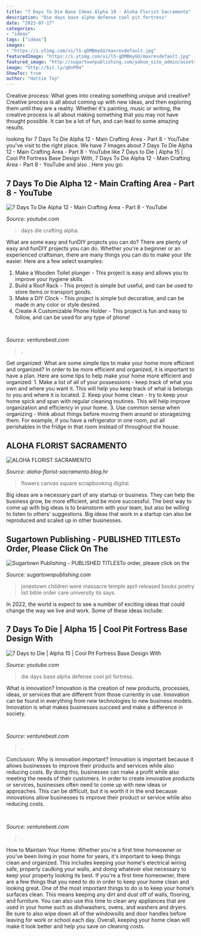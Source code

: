 ```yaml
---
title: "7 Days To Die Base Ideas Alpha 19 : Aloha Florist Sacramento"
description: "Die days base alpha defense cool pit fortress"
date: "2023-07-17"
categories:
- "ideas"
tags: ["ideas"]
images:
- "https://i.ytimg.com/vi/lS-gDMBmyGU/maxresdefault.jpg"
featuredImage: "https://i.ytimg.com/vi/lS-gDMBmyGU/maxresdefault.jpg"
featured_image: "http://sugartownpublishing.com/yahoo_site_admin/assets/images/Final_cover_medium.63112631_std.jpg"
image: "http://bit.ly/qDnPR4"
ShowToc: true
author: "Hattie Toy"
---
```



Creative process: What goes into creating something unique and creative?
Creative process is all about coming up with new ideas, and then exploring them until they are a reality. Whether it's painting, music or writing, the creative process is all about making something that you may not have thought possible. It can be a lot of fun, and can lead to some amazing results.

	

		
looking for 7 Days To Die Alpha 12 - Main Crafting Area - Part 8 - YouTube you've visit to the right place. We have 7 Images about 7 Days To Die Alpha 12 - Main Crafting Area - Part 8 - YouTube like 7 Days to Die | Alpha 15 | Cool Pit Fortress Base Design With, 7 Days To Die Alpha 12 - Main Crafting Area - Part 8 - YouTube and also . Here you go:
		
    
## 7 Days To Die Alpha 12 - Main Crafting Area - Part 8 - YouTube

<img loading=lazy src="https://i.ytimg.com/vi/lS-gDMBmyGU/maxresdefault.jpg" onerror="this.onerror=null;this.src='https://tse4.mm.bing.net/th?id=OIP.6QwWZDDO7yMZE4_u1RRk_gHaEK&amp;pid=15.1';" alt="7 Days To Die Alpha 12 - Main Crafting Area - Part 8 - YouTube">

_Source: youtube.com_

>days die crafting alpha. 

	

What are some easy and funDIY projects you can do?
There are plenty of easy and funDIY projects you can do. Whether you're a beginner or an experienced craftsman, there are many things you can do to make your life easier. Here are a few select examples: 
1. Make a Wooden Toilet plunger - This project is easy and allows you to improve your hygiene skills. 
2. Build a Roof Rack - This project is simple but useful, and can be used to store items or transport goods. 
3. Make a DIY Clock - This project is simple but decorative, and can be made in any color or style desired. 
4. Create A Customizable Phone Holder - This project is fun and easy to follow, and can be used for any type of phone!

    
## 

<img loading=lazy src="https://venturebeat.com/wp-content/uploads/2020/05/hp-srping.jpg" onerror="this.onerror=null;this.src='https://tse2.mm.bing.net/th?id=OIP.qUUhiSxdv1PtsJHjvuuKjgHaF7&amp;pid=15.1';" alt="">

_Source: venturebeat.com_

>. 

	

Get organized: What are some simple tips to make your home more efficient and organized?
In order to be more efficient and organized, it is important to have a plan. Here are some tips to help make your home more efficient and organized: 1. Make a list of all of your possessions - keep track of what you own and where you want it. This will help you keep track of what is belongs to you and where it is located. 
2. Keep your home clean - try to keep your home spick and span with regular cleaning routines. This will help improve organization and efficiency in your home. 3. Use common sense when organizing - think about things before moving them around or storageizing them. For example, if you have a refrigerator in one room, put all perishables in the fridge in that room instead of throughout the house. 
    
## ALOHA FLORIST SACRAMENTO

<img loading=lazy src="http://bit.ly/qDnPR4" onerror="this.onerror=null;this.src='https://tse2.mm.bing.net/th?id=OIP.gDbNmunYa9CTHWE5L1ujyQHaFj&amp;pid=15.1';" alt="ALOHA FLORIST SACRAMENTO">

_Source: aloha-florist-sacramento.blog.hr_

>flowers canvas square scrapbooking digital. 

	

Big ideas are a necessary part of any startup or business. They can help the business grow, be more efficient, and be more successful. The best way to come up with big ideas is to brainstorm with your team, but also be willing to listen to others’ suggestions. Big ideas that work in a startup can also be reproduced and scaled up in other businesses.

    
## Sugartown Publishing - PUBLISHED TITLESTo Order, Please Click On The

<img loading=lazy src="http://sugartownpublishing.com/yahoo_site_admin/assets/images/Final_cover_medium.63112631_std.jpg" onerror="this.onerror=null;this.src='https://tse2.mm.bing.net/th?id=OIP.wASCSJuJvISatSzjgwvyIgAAAA&amp;pid=15.1';" alt="Sugartown Publishing - PUBLISHED TITLESTo order, please click on the">

_Source: sugartownpublishing.com_

>jonestown children were massacre temple april released books poetry list bible order care university its says. 

	

In 2022, the world is expect to see a number of exciting ideas that could change the way we live and work. Some of these ideas include:

    
## 7 Days To Die | Alpha 15 | Cool Pit Fortress Base Design With

<img loading=lazy src="https://i.ytimg.com/vi/uEeNf14vF1I/maxresdefault.jpg" onerror="this.onerror=null;this.src='https://tse3.mm.bing.net/th?id=OIP.5kHp1s7OXwPh7zTodklykgHaEK&amp;pid=15.1';" alt="7 Days to Die | Alpha 15 | Cool Pit Fortress Base Design With">

_Source: youtube.com_

>die days base alpha defense cool pit fortress. 

	

What is innovation?
Innovation is the creation of new products, processes, ideas, or services that are different from those currently in use. Innovation can be found in everything from new technologies to new business models. Innovation is what makes businesses succeed and make a difference in society.

    
## 

<img loading=lazy src="https://venturebeat.com/wp-content/uploads/2019/11/photoshopipad.jpg" onerror="this.onerror=null;this.src='https://tse4.mm.bing.net/th?id=OIP.z0Cxihs-U0tIJIaoh2pT5AHaFw&amp;pid=15.1';" alt="">

_Source: venturebeat.com_

>. 

	

Conclusion: Why is innovation important?
Innovation is important because it allows businesses to improve their products and services while also reducing costs. By doing this, businesses can make a profit while also meeting the needs of their customers. In order to create innovative products or services, businesses often need to come up with new ideas or approaches. This can be difficult, but it is worth it in the end because innovations allow businesses to improve their product or service while also reducing costs.

    
## 

<img loading=lazy src="https://venturebeat.com/wp-content/uploads/2019/10/IMG_2327D-e1572537370560.jpeg" onerror="this.onerror=null;this.src='https://tse3.mm.bing.net/th?id=OIP.C1XYG7vkAS1N_UWOfyogOAHaEK&amp;pid=15.1';" alt="">

_Source: venturebeat.com_

>. 

	

How to Maintain Your Home: Whether you're a first time homeowner or you've been living in your home for years, it's important to keep things clean and organized. This includes keeping your home's electrical wiring safe, properly caulking your walls, and doing whatever else necessary to keep your property looking its best.
If you're a first time homeowner, there are a few things that you need to do in order to keep your home clean and looking great. One of the most important things to do is to keep your home’s surfaces clean. This means keeping any dirt and dust off of walls, flooring, and furniture. You can also use this time to clean any appliances that are used in your home such as dishwashers, ovens, and washers and dryers. Be sure to also wipe down all of the windowsills and door handles before leaving for work or school each day. Overall, keeping your home clean will make it look better and help you save on cleaning costs.


